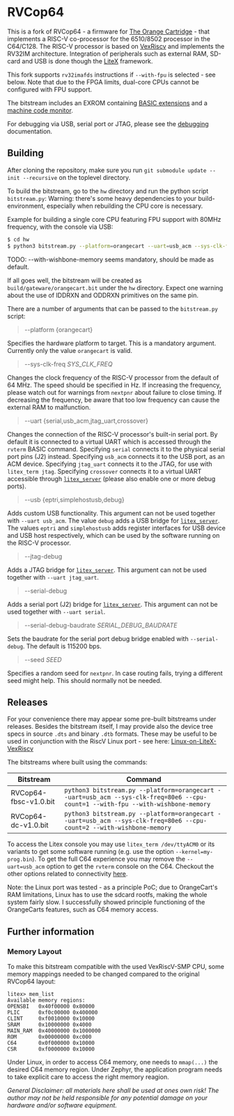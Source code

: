 RVCop64
=======

This is a fork of RVCop64 - a firmware for [The Orange Cartridge][1] - 
that implements a
RISC-V co-processor for the 6510/8502 processor in the C64/C128.  The
RISC-V processor is based on [VexRiscv][2] and implements the RV32IM
architecture. Integration of peripherals such as external RAM, SD-card
and USB is done though the [LiteX][3] framework.

This fork supports `rv32imafds` instructions if `--with-fpu` is selected - see below.
Note that due to the FPGA limits, dual-core CPUs cannot be configured with FPU support.

The bitstream includes an EXROM containing [BASIC extensions](doc/basic.md)
and a [machine code monitor](doc/rvmon.md).

For debugging via USB, serial port or JTAG, please see the
[debugging](doc/debugging.md) documentation.


Building
--------

After cloning the repository, make sure you run `git submodule update --init --recursive` on the toplevel directory.

To build the bitstream, go to the `hw` directory and run the python script
`bitstream.py`:
Warning: there's some heavy dependencies to your build-environment, especially when rebuilding the CPU core is necessary.

Example for building a single core CPU featuring FPU support with 80MHz frequency, with the console via USB:
```sh
$ cd hw
$ python3 bitstream.py --platform=orangecart --uart=usb_acm --sys-clk-freq=80e6 --cpu-count=1 --with-fpu --with-wishbone-memory
```
TODO: --with-wishbone-memory seems mandatory, should be made as default.

If all goes well, the bitstream will be created as
`build/gateware/orangecart.bit` under the `hw` directory.
Expect one warning about the use of IDDRXN and ODDRXN primitives on the
same pin.

There are a number of arguments that can be passed to the `bitstream.py`
script:

> --platform {orangecart}

Specifies the hardware platform to target.  This is a mandatory argument.
Currently only the value `orangecart` is valid.

> --sys-clk-freq _SYS_CLK_FREQ_

Changes the clock frequency of the RISC-V processor from the default of
64 MHz.  The speed should be specified in Hz.  If increasing the frequency,
please watch out for warnings from `nextpnr` about failure to close timing.
If decreasing the frequency, be aware that too low frequency can cause
the external RAM to malfunction.

> --uart {serial,usb_acm,jtag_uart,crossover}

Changes the connection of the RISC-V processor's built-in serial port.
By default it is connected to a virtual UART which is accessed through
the `rvterm` BASIC command.  Specifying `serial` connects it to the
physical serial port pins (J2) instead.  Specifying `usb_acm` connects
it to the USB port, as an ACM device.  Specifying `jtag_uart` connects
it to the JTAG, for use with `litex_term jtag`.  Specifying `crossover`
connects it to a virtual UART accessible through [`litex_server`][4]
(please also enable one or more debug ports).

> --usb {eptri,simplehostusb,debug}

Adds custom USB functionality.  This argument can not be used together
with `--uart usb_acm`.  The value `debug` adds a USB bridge for
[`litex_server`][4].  The values `eptri` and `simplehostusb` adds register
interfaces for USB device and USB host respectively, which can be used by
the software running on the RISC-V processor.

> --jtag-debug

Adds a JTAG bridge for [`litex_server`][4].  This argument can not be used
together with `--uart jtag_uart`.

> --serial-debug

Adds a serial port (J2) bridge for [`litex_server`][4].  This argument
can not be used together with `--uart serial`.

> --serial-debug-baudrate _SERIAL_DEBUG_BAUDRATE_

Sets the baudrate for the serial port debug bridge enabled with
`--serial-debug`.  The default is 115200 bps.

> --seed _SEED_

Specifies a random seed for `nextpnr`.  In case routing fails, trying a
different seed might help.  This should normally not be needed.

Releases
--------

For your convenience there may appear some pre-built bitstreams under releases. Besides the bitstream itself, I may provide also the device tree specs in source `.dts` and binary `.dtb` formats. These may be useful to be used in conjunction with the RiscV Linux port - see here: [Linux-on-LiteX-VexRiscv][5]

The bitstreams where built using the commands:

| Bitstream               | Command |
|-------------------------|---------|
| RVCop64-fbsc-v1.0.bit    | `python3 bitstream.py --platform=orangecart --uart=usb_acm --sys-clk-freq=80e6 --cpu-count=1 --with-fpu --with-wishbone-memory`|
| RVCop64-dc-v1.0.bit    | `python3 bitstream.py --platform=orangecart --uart=usb_acm --sys-clk-freq=80e6 --cpu-count=2 --with-wishbone-memory`|

To access the Litex console you may use `litex_term /dev/ttyACM0` or its variants to get some software running (e.g. use the option `--kernel=my-prog.bin`).
To get the full C64 experience you may remove the `--uart=usb_acm` option to get the `rvterm` console on the C64. Checkout the other options related to connectivity [here][6].

Note: the Linux port was tested - as a principle PoC; due to OrangeCart's RAM limitations, Linux has to use the sdcard rootfs, making the whole system fairly slow. I successfully showed principle functioning of the OrangeCarts features, such as C64 memory access.

Further information
-------------------

### Memory Layout
To make this bitstream compatible with the used VexRiscV-SMP CPU, some memory mappings needed to be changed compared to the original RVCop64 layout:
```
litex> mem_list
Available memory regions:
OPENSBI   0x40f00000 0x80000 
PLIC      0xf0c00000 0x400000 
CLINT     0xf0010000 0x10000 
SRAM      0x10000000 0x4000 
MAIN_RAM  0x40000000 0x1000000 
ROM       0x00000000 0xc000 
C64       0x0f000000 0x10000 
CSR       0xf0000000 0x10000 
```
Under Linux, in order to access C64 memory, one needs to `mmap(...)` the desired C64 memory region.
Under Zephyr, the application program needs to take explicit care to access the right memory reagion. 

*General Disclaimer: all materials here shall be used at ones own risk! The author may not be held responsible for any potential damage on your hardware and/or software equipment.*

[1]: https://github.com/zeldin/OrangeCart.git
[2]: https://github.com/SpinalHDL/VexRiscv
[3]: https://github.com/enjoy-digital/litex
[4]: https://github.com/enjoy-digital/litex/wiki/Use-Host-Bridge-to-control-debug-a-SoC
[5]: https://github.com/litex-hub/linux-on-litex-vexriscv
[6]: https://github.com/zeldin/RVCop64/blob/master/doc/debugging.md

